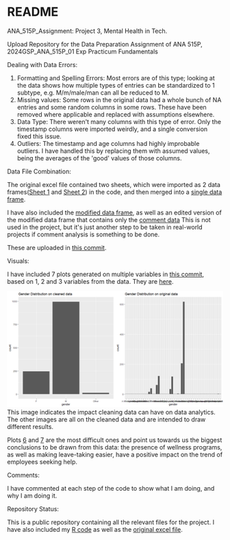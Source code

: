 # README

ANA_515P_Assignment: Project 3, Mental Health in Tech.

Upload Repository for the Data Preparation Assignment of ANA 515P, 2024GSP_ANA_515P_01 Exp Practicum Fundamentals

Dealing with Data Errors:

1. Formatting and Spelling Errors: Most errors are of this type; looking at the data shows how multiple types of entries can be standardized to 1 subtype, e.g. M/m/male/man can all be reduced to M.
2. Missing values: Some rows in the original data had a whole bunch of NA entries and some random columns in some rows. These have been removed where applicable and replaced with assumptions elsewhere.
3. Data Type: There weren't many columns with this type of error. Only the timestamp columns were imported weirdly, and a single conversion fixed this issue.
4. Outliers: The timestamp and age columns had highly improbable outliers. I have handled this by replacing them with assumed values, being the averages of the 'good' values of those columns.

Data File Combination:

The original excel file contained two sheets, which were imported as 2 data frames([Sheet 1](Exported%20Data%20Frames/Original%20Sheets%20read%20into%20Data%20Frames/survey_sheet_1.csv) and [Sheet 2](Exported%20Data%20Frames/Original%20Sheets%20read%20into%20Data%20Frames/survey_sheet_2.csv)) in the code, and then merged into a [single data frame](Exported%20Data%20Frames/Original%20Sheets%20read%20into%20Data%20Frames/original_survey_data.csv).

I have also included the [modified data frame](Exported%20Data%20Frames/Modified%20Data%20Frames/survey_data_with_assumptions.csv), as well as an edited version of the modified data frame that contains only the [comment data](Exported%20Data%20Frames/Modified%20Data%20Frames/entries_with_comments.csv) This is not used in the project, but it's just another step to be taken in real-world projects if comment analysis is something to be done.

These are uploaded in [this commit](../../commit/8847b19e5e280195c92566d5335f6e0f504e9463).

Visuals:

I have included 7 plots generated on multiple variables in [this commit](../../commit/feaaa1e157d83e824bf786c4d0a398357eb76391), based on 1, 2 and 3 variables from the data. They are [here](images).

![](images/Plot%201%20-%20Gender%20Distribution%20Data%20to%20show%20impact%20of%20cleaning.png) This image indicates the impact cleaning data can have on data analytics. The other images are all on the cleaned data and are intended to draw different results.

Plots [6](images/Plot%206%20-%20Impact%20of%20Wellness%20Program%20Availability%20on%20Proportion%20of%20Help%20Seekers.png) and [7](images/Plot%207%20-%20Ease%20of%20taking%20leave%20versus%20Help%20Seeking%20Behavior.png) are the most difficult ones and point us towards us the biggest conclusions to be drawn from this data: the presence of wellness programs, as well as making leave-taking easier, have a positive impact on the trend of employees seeking help.

Comments:

I have commented at each step of the code to show what I am doing, and why I am doing it.

Repository Status:

This is a public repository containing all the relevant files for the project.
I have also included my [R code](Code.R) as well as the [original excel file](survey.xlsx).
